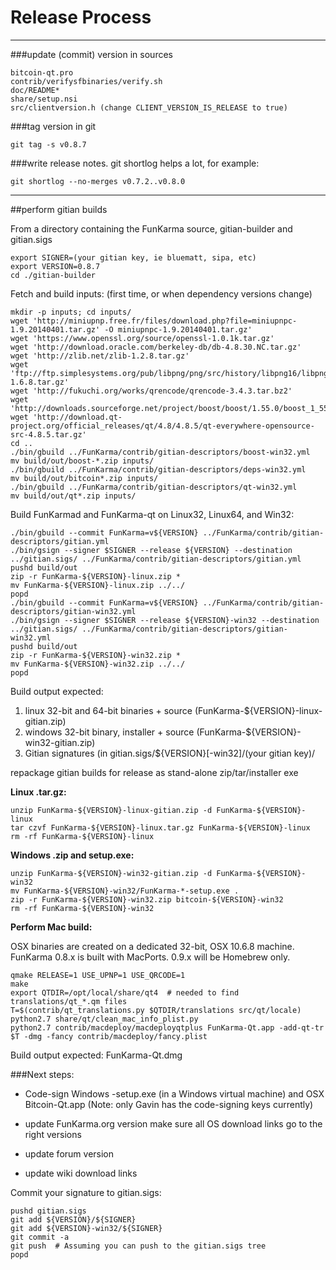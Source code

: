 Release Process
====================

* * *

###update (commit) version in sources


	bitcoin-qt.pro
	contrib/verifysfbinaries/verify.sh
	doc/README*
	share/setup.nsi
	src/clientversion.h (change CLIENT_VERSION_IS_RELEASE to true)

###tag version in git

	git tag -s v0.8.7

###write release notes. git shortlog helps a lot, for example:

	git shortlog --no-merges v0.7.2..v0.8.0

* * *

##perform gitian builds

 From a directory containing the FunKarma source, gitian-builder and gitian.sigs
  
	export SIGNER=(your gitian key, ie bluematt, sipa, etc)
	export VERSION=0.8.7
	cd ./gitian-builder

 Fetch and build inputs: (first time, or when dependency versions change)

	mkdir -p inputs; cd inputs/
	wget 'http://miniupnp.free.fr/files/download.php?file=miniupnpc-1.9.20140401.tar.gz' -O miniupnpc-1.9.20140401.tar.gz'
	wget 'https://www.openssl.org/source/openssl-1.0.1k.tar.gz'
	wget 'http://download.oracle.com/berkeley-db/db-4.8.30.NC.tar.gz'
	wget 'http://zlib.net/zlib-1.2.8.tar.gz'
	wget 'ftp://ftp.simplesystems.org/pub/libpng/png/src/history/libpng16/libpng-1.6.8.tar.gz'
	wget 'http://fukuchi.org/works/qrencode/qrencode-3.4.3.tar.bz2'
	wget 'http://downloads.sourceforge.net/project/boost/boost/1.55.0/boost_1_55_0.tar.bz2'
	wget 'http://download.qt-project.org/official_releases/qt/4.8/4.8.5/qt-everywhere-opensource-src-4.8.5.tar.gz'
	cd ..
	./bin/gbuild ../FunKarma/contrib/gitian-descriptors/boost-win32.yml
	mv build/out/boost-*.zip inputs/
	./bin/gbuild ../FunKarma/contrib/gitian-descriptors/deps-win32.yml
	mv build/out/bitcoin*.zip inputs/
	./bin/gbuild ../FunKarma/contrib/gitian-descriptors/qt-win32.yml
	mv build/out/qt*.zip inputs/

 Build FunKarmad and FunKarma-qt on Linux32, Linux64, and Win32:
  
	./bin/gbuild --commit FunKarma=v${VERSION} ../FunKarma/contrib/gitian-descriptors/gitian.yml
	./bin/gsign --signer $SIGNER --release ${VERSION} --destination ../gitian.sigs/ ../FunKarma/contrib/gitian-descriptors/gitian.yml
	pushd build/out
	zip -r FunKarma-${VERSION}-linux.zip *
	mv FunKarma-${VERSION}-linux.zip ../../
	popd
	./bin/gbuild --commit FunKarma=v${VERSION} ../FunKarma/contrib/gitian-descriptors/gitian-win32.yml
	./bin/gsign --signer $SIGNER --release ${VERSION}-win32 --destination ../gitian.sigs/ ../FunKarma/contrib/gitian-descriptors/gitian-win32.yml
	pushd build/out
	zip -r FunKarma-${VERSION}-win32.zip *
	mv FunKarma-${VERSION}-win32.zip ../../
	popd

  Build output expected:

  1. linux 32-bit and 64-bit binaries + source (FunKarma-${VERSION}-linux-gitian.zip)
  2. windows 32-bit binary, installer + source (FunKarma-${VERSION}-win32-gitian.zip)
  3. Gitian signatures (in gitian.sigs/${VERSION}[-win32]/(your gitian key)/

repackage gitian builds for release as stand-alone zip/tar/installer exe

**Linux .tar.gz:**

	unzip FunKarma-${VERSION}-linux-gitian.zip -d FunKarma-${VERSION}-linux
	tar czvf FunKarma-${VERSION}-linux.tar.gz FunKarma-${VERSION}-linux
	rm -rf FunKarma-${VERSION}-linux

**Windows .zip and setup.exe:**

	unzip FunKarma-${VERSION}-win32-gitian.zip -d FunKarma-${VERSION}-win32
	mv FunKarma-${VERSION}-win32/FunKarma-*-setup.exe .
	zip -r FunKarma-${VERSION}-win32.zip bitcoin-${VERSION}-win32
	rm -rf FunKarma-${VERSION}-win32

**Perform Mac build:**

  OSX binaries are created on a dedicated 32-bit, OSX 10.6.8 machine.
  FunKarma 0.8.x is built with MacPorts.  0.9.x will be Homebrew only.

	qmake RELEASE=1 USE_UPNP=1 USE_QRCODE=1
	make
	export QTDIR=/opt/local/share/qt4  # needed to find translations/qt_*.qm files
	T=$(contrib/qt_translations.py $QTDIR/translations src/qt/locale)
	python2.7 share/qt/clean_mac_info_plist.py
	python2.7 contrib/macdeploy/macdeployqtplus FunKarma-Qt.app -add-qt-tr $T -dmg -fancy contrib/macdeploy/fancy.plist

 Build output expected: FunKarma-Qt.dmg

###Next steps:

* Code-sign Windows -setup.exe (in a Windows virtual machine) and
  OSX Bitcoin-Qt.app (Note: only Gavin has the code-signing keys currently)

* update FunKarma.org version
  make sure all OS download links go to the right versions

* update forum version

* update wiki download links

Commit your signature to gitian.sigs:

	pushd gitian.sigs
	git add ${VERSION}/${SIGNER}
	git add ${VERSION}-win32/${SIGNER}
	git commit -a
	git push  # Assuming you can push to the gitian.sigs tree
	popd

